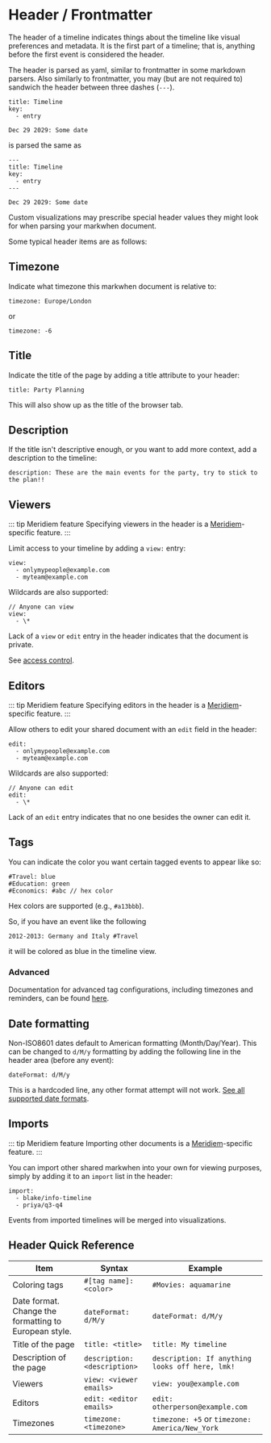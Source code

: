 <script setup lang="ts">
import Exposition from "../src/Exposition.vue"
</script>

# Header / Frontmatter

The header of a timeline indicates things about the timeline like visual preferences and metadata. It is the first part of a timeline; that is, anything before the first event is considered the header.

The header is parsed as yaml, similar to frontmatter in some markdown parsers. Also similarly to frontmatter, you may (but are not required to) sandwich the header between three dashes (`---`).

```mw
title: Timeline
key:
  - entry

Dec 29 2029: Some date
```

is parsed the same as

```mw{1,5}
---
title: Timeline
key:
  - entry
---

Dec 29 2029: Some date
```

Custom visualizations may prescribe special header values they might look for when parsing your markwhen document.

Some typical header items are as follows:

## Timezone

Indicate what timezone this markwhen document is relative to:

```mw
timezone: Europe/London
```

or

```mw
timezone: -6
```

## Title

Indicate the title of the page by adding a title attribute to your header:

```mw
title: Party Planning
```

This will also show up as the title of the browser tab.

## Description

If the title isn't descriptive enough, or you want to add more context, add a description to the timeline:

```mw
description: These are the main events for the party, try to stick to the plan!!
```

## Viewers

::: tip Meridiem feature
Specifying viewers in the header is a [Meridiem](https://meridiem.markwhen.com)-specific feature.
:::

Limit access to your timeline by adding a `view:` entry:

```mw
view:
  - onlymypeople@example.com
  - myteam@example.com
```

Wildcards are also supported:

```mw
// Anyone can view
view:
  - \*
```

Lack of a `view` or `edit` entry in the header indicates that the document is private.

See [access control](/interface/overview#access-control).

## Editors

::: tip Meridiem feature
Specifying editors in the header is a [Meridiem](https://meridiem.markwhen.com)-specific feature.
:::

Allow others to edit your shared document with an `edit` field in the header:

```mw
edit:
  - onlymypeople@example.com
  - myteam@example.com
```

Wildcards are also supported:

```mw
// Anyone can edit
edit:
  - \*
```

Lack of an `edit` entry indicates that no one besides the owner can edit it.

## Tags

You can indicate the color you want certain tagged events to appear like so:

```mw
#Travel: blue
#Education: green
#Economics: #abc // hex color
```

Hex colors are supported (e.g., `#a13bbb`).

So, if you have an event like the following

```mw
2012-2013: Germany and Italy #Travel
```

it will be colored as blue in the timeline view.

### Advanced

Documentation for advanced tag configurations, including timezones and reminders, can be found [here](/syntax/tags).

## Date formatting

Non-ISO8601 dates default to American formatting (Month/Day/Year). This can be changed to `d/M/y` formatting by adding the following line in the header area (before any event):

```
dateFormat: d/M/y
```

This is a hardcoded line, any other format attempt will not work. [See all supported date formats](/syntax/dates-and-ranges).

## Imports

::: tip Meridiem feature
Importing other documents is a [Meridiem](https://meridiem.markwhen.com)-specific feature.
:::

You can import other shared markwhen into your own for viewing purposes, simply by adding it to an `import` list in the header:

```mw
import:
  - blake/info-timeline
  - priya/q3-q4
```

Events from imported timelines will be merged into visualizations.

## Header Quick Reference

| Item                                                  | Syntax                       | Example                                         |
| ----------------------------------------------------- | ---------------------------- | ----------------------------------------------- |
| Coloring tags                                         | `#[tag name]: <color>`       | `#Movies: aquamarine`                           |
| Date format. Change the formatting to European style. | `dateFormat: d/M/y`          | `dateFormat: d/M/y`                             |
| Title of the page                                     | `title: <title>`             | `title: My timeline`                            |
| Description of the page                               | `description: <description>` | `description: If anything looks off here, lmk!` |
| Viewers                                               | `view: <viewer emails>`      | `view: you@example.com`                         |
| Editors                                               | `edit: <editor emails>`      | `edit: otherperson@example.com`                 |
| Timezones                                             | `timezone: <timezone>`       | `timezone: +5` or `timezone: America/New_York`  |
